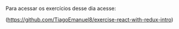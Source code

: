 Para acessar os exercícios desse dia acesse:

(https://github.com/TiagoEmanuel8/exercise-react-with-redux-intro)

